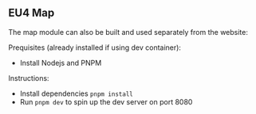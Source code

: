 ## EU4 Map

The map module can also be built and used separately from the website:

Prequisites (already installed if using dev container):

- Install Nodejs and PNPM

Instructions:

- Install dependencies `pnpm install`
- Run `pnpm dev` to spin up the dev server on port 8080
